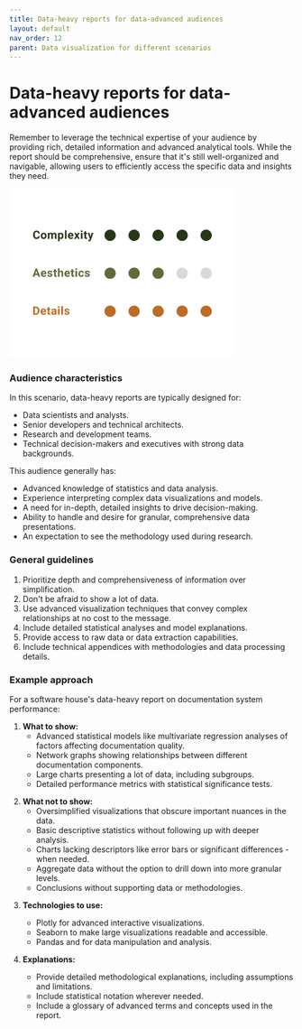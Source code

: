 ```yaml
---
title: Data-heavy reports for data-advanced audiences
layout: default
nav_order: 12
parent: Data visualization for different scenarios
---
```

# Data-heavy reports for data-advanced audiences

Remember to leverage the technical expertise of your audience by providing rich, detailed information and advanced analytical tools. While the report should be comprehensive, ensure that it's still well-organized and navigable, allowing users to efficiently access the specific data and insights they need.

![5/5 complexity, 3/5 aesthetics, 5/5 details](https://github.com/goooral/data_visualization_with_python/blob/main/images/prof2.png?raw=true)
<!-- in order of order (five dots at top, five with lower rank in logic hierarchy below, three at bottom) -->
### Audience characteristics
In this scenario, data-heavy reports are typically designed for:
- Data scientists and analysts.
- Senior developers and technical architects.
- Research and development teams.
- Technical decision-makers and executives with strong data backgrounds.

This audience generally has:
- Advanced knowledge of statistics and data analysis.
- Experience interpreting complex data visualizations and models.
- A need for in-depth, detailed insights to drive decision-making.
- Ability to handle and desire for granular, comprehensive data presentations.
- An expectation to see the methodology used during research.

### General guidelines
1. Prioritize depth and comprehensiveness of information over simplification.
2. Don't be afraid to show a lot of data.
3. Use advanced visualization techniques that convey complex relationships at no cost to the message.
4. Include detailed statistical analyses and model explanations.
5. Provide access to raw data or data extraction capabilities.
6. Include technical appendices with methodologies and data processing details.

### Example approach

For a software house's data-heavy report on documentation system performance:

1. **What to show:**
   - Advanced statistical models like multivariate regression analyses of factors affecting documentation quality.
   - Network graphs showing relationships between different documentation components.
   - Large charts presenting a lot of data, including subgroups.
   - Detailed performance metrics with statistical significance tests.
<!-- here should be an image example -->
2. **What not to show:**
   - Oversimplified visualizations that obscure important nuances in the data.
   - Basic descriptive statistics without following up with deeper analysis.
   - Charts lacking descriptors like error bars or significant differences - when needed.
   - Aggregate data without the option to drill down into more granular levels.
   - Conclusions without supporting data or methodologies.
<!-- here should be an image example -->
3. **Technologies to use:**
   - Plotly for advanced interactive visualizations.
   - Seaborn to make large visualizations readable and accessible.
   - Pandas and for data manipulation and analysis.

4. **Explanations:**
   - Provide detailed methodological explanations, including assumptions and limitations.
   - Include statistical notation wherever needed.
   - Include a glossary of advanced terms and concepts used in the report.